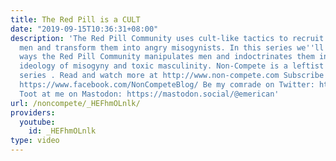 ```yaml
---
title: The Red Pill is a CULT
date: "2019-09-15T10:36:31+08:00"
description: 'The Red Pill Community uses cult-like tactics to recruit sad, lonely
  men and transform them into angry misogynists. In this series we''ll explore the
  ways the Red Pill Community manipulates men and indoctrinates them into a radical
  ideology of misogyny and toxic masculinity. Non-Compete is a leftist blog and video
  series . Read and watch more at http://www.non-compete.com Subscribe on Facebook:
  https://www.facebook.com/NonCompeteBlog/ Be my comrade on Twitter: https://twitter.com/EmericanJohnson
  Toot at me on Mastodon: https://mastodon.social/@emerican'
url: /noncompete/_HEFhmOLnlk/
providers:
  youtube:
    id: _HEFhmOLnlk
type: video
---
```

